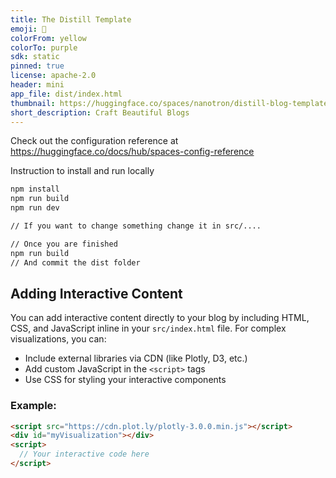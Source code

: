 ```yaml
---
title: The Distill Template
emoji: 🌌
colorFrom: yellow
colorTo: purple
sdk: static
pinned: true
license: apache-2.0
header: mini
app_file: dist/index.html
thumbnail: https://huggingface.co/spaces/nanotron/distill-blog-template/resolve/main/thumbnail.png
short_description: Craft Beautiful Blogs
---
```


Check out the configuration reference at https://huggingface.co/docs/hub/spaces-config-reference

Instruction to install and run locally

```bash
npm install
npm run build
npm run dev

// If you want to change something change it in src/....

// Once you are finished
npm run build
// And commit the dist folder
```

## Adding Interactive Content

You can add interactive content directly to your blog by including HTML, CSS, and JavaScript inline in your `src/index.html` file. For complex visualizations, you can:

- Include external libraries via CDN (like Plotly, D3, etc.)
- Add custom JavaScript in the `<script>` tags
- Use CSS for styling your interactive components

### Example:

```html
<script src="https://cdn.plot.ly/plotly-3.0.0.min.js"></script>
<div id="myVisualization"></div>
<script>
  // Your interactive code here
</script>
```
